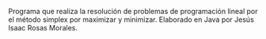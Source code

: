 Programa que realiza la resolución de problemas de programación lineal por el método simplex por maximizar y minimizar.
Elaborado en Java por Jesús Isaac Rosas Morales.

